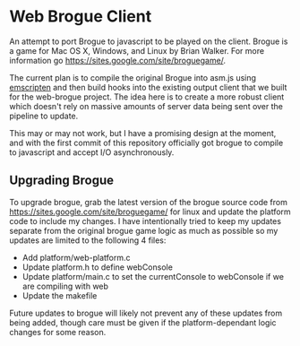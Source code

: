 Web Brogue Client
==================

An attempt to port Brogue to javascript to be played on the client. Brogue is a game for Mac OS X, Windows, and Linux by Brian Walker.  For more information go https://sites.google.com/site/broguegame/.

The current plan is to compile the original Brogue into asm.js using [emscripten](https://kripken.github.io/emscripten-site/index.html) and then build hooks into the existing output client that we built for the web-brogue project. The idea here is to create a more robust client which doesn't rely on massive amounts of server data being sent over the pipeline to update.

This may or may not work, but I have a promising design at the moment, and with the first commit of this repository officially got brogue to compile to javascript and accept I/O asynchronously.


Upgrading Brogue
------------------------------

To upgrade brogue, grab the latest version of the brogue source code from https://sites.google.com/site/broguegame/ for linux and update the platform code to include my changes.  I have intentionally tried to keep my updates separate from the original brogue game logic as much as possible so my updates are limited to the following 4 files:

* Add platform/web-platform.c
* Update platform.h to define webConsole
* Update platform/main.c to set the currentConsole to webConsole if we are compiling with web
* Update the makefile

Future updates to brogue will likely not prevent any of these updates from being added, though care must be given if the platform-dependant logic changes for some reason.
